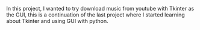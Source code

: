 In this project, I wanted to try download music from youtube with Tkinter as the GUI, this is a continuation of the last project where I started learning about Tkinter and using GUI with python.